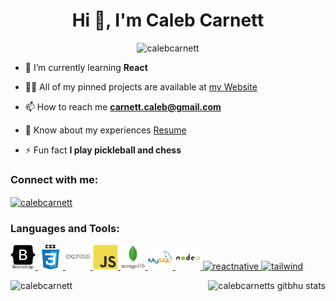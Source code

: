 <h1 align="center">Hi 👋, I'm Caleb Carnett</h1>
<p align="center"> <img src="https://komarev.com/ghpvc/?username=calebcarnett&label=Profile%20views&color=0e75b6&style=flat" alt="calebcarnett" /> </p>

- 🌱 I’m currently learning **React**

- 👨‍💻 All of my pinned projects are available at [my Website](https://calebcarnett.github.io/Portfolio/)

- 📫 How to reach me **carnett.caleb@gmail.com**

- 📄 Know about my experiences [Resume](https://docs.google.com/document/d/1rzY9Lma3sXGCrW33OFdrjzy0HCEb9OMfC_6GLX6VClA/edit?usp=sharing)

- ⚡ Fun fact **I play pickleball and chess**

<h3 align="left">Connect with me:</h3>
<p align="left">
<a href="https://linkedin.com/in/calebcarnett" target="blank"><img align="center" src="https://raw.githubusercontent.com/rahuldkjain/github-profile-readme-generator/master/src/images/icons/Social/linked-in-alt.svg" alt="calebcarnett" height="30" width="40" /></a>
</p>

<h3 align="left">Languages and Tools:</h3>
<p align="left"> <a href="https://getbootstrap.com" target="_blank" rel="noreferrer"> <img src="https://raw.githubusercontent.com/devicons/devicon/master/icons/bootstrap/bootstrap-plain-wordmark.svg" alt="bootstrap" width="40" height="40"/> </a> <a href="https://www.w3schools.com/css/" target="_blank" rel="noreferrer"> <img src="https://raw.githubusercontent.com/devicons/devicon/master/icons/css3/css3-original-wordmark.svg" alt="css3" width="40" height="40"/> </a> <a href="https://expressjs.com" target="_blank" rel="noreferrer"> <img src="https://raw.githubusercontent.com/devicons/devicon/master/icons/express/express-original-wordmark.svg" alt="express" width="40" height="40"/> </a> <a href="https://developer.mozilla.org/en-US/docs/Web/JavaScript" target="_blank" rel="noreferrer"> <img src="https://raw.githubusercontent.com/devicons/devicon/master/icons/javascript/javascript-original.svg" alt="javascript" width="40" height="40"/> </a> <a href="https://www.mongodb.com/" target="_blank" rel="noreferrer"> <img src="https://raw.githubusercontent.com/devicons/devicon/master/icons/mongodb/mongodb-original-wordmark.svg" alt="mongodb" width="40" height="40"/> </a> <a href="https://www.mysql.com/" target="_blank" rel="noreferrer"> <img src="https://raw.githubusercontent.com/devicons/devicon/master/icons/mysql/mysql-original-wordmark.svg" alt="mysql" width="40" height="40"/> </a> <a href="https://nodejs.org" target="_blank" rel="noreferrer"> <img src="https://raw.githubusercontent.com/devicons/devicon/master/icons/nodejs/nodejs-original-wordmark.svg" alt="nodejs" width="40" height="40"/> </a> <a href="https://reactnative.dev/" target="_blank" rel="noreferrer"> <img src="https://reactnative.dev/img/header_logo.svg" alt="reactnative" width="40" height="40"/> </a> <a href="https://tailwindcss.com/" target="_blank" rel="noreferrer"> <img src="https://www.vectorlogo.zone/logos/tailwindcss/tailwindcss-icon.svg" alt="tailwind" width="40" height="40"/> </a> </p>

<p><img align="left" src="https://github-readme-streak-stats.herokuapp.com/?user=calebcarnett&theme=tokyonight" alt="calebcarnett" /></p>
<img align="right" alt="calebcarnetts gitbhu stats"  src="https://github-readme-stats.vercel.app/api?username=calebcarnett&hide=contributions&theme=tokyonight">
